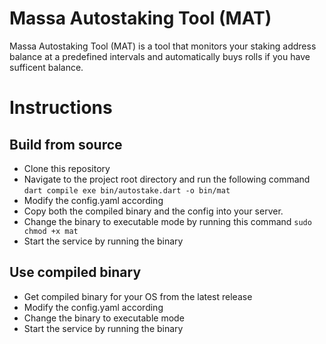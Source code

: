 # Massa Autostaking Tool (MAT)
Massa Autostaking Tool (MAT) is a tool that monitors your staking address balance at a predefined intervals and automatically buys rolls if you have sufficent balance.


# Instructions

## Build from source
- Clone this repository
- Navigate to the project root directory and run the following command
``` dart compile exe bin/autostake.dart -o bin/mat ```
- Modify the config.yaml according
- Copy both the compiled binary and the config into your server.
- Change the binary to executable mode by running this command
``` sudo chmod +x mat ```
- Start the service by running the binary

## Use compiled binary
- Get compiled binary for your OS from the latest release
- Modify the config.yaml according
- Change the binary to executable mode 
- Start the service by running the binary